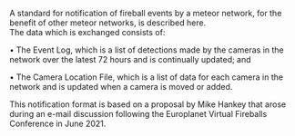 A standard  for notification of fireball events by a meteor network, for the benefit of other meteor networks, is described here.  
The data which is exchanged consists of:

•	The Event Log, which is a list of detections made by the cameras in the network over the latest 72 hours and is continually updated; and  

•	The Camera Location File, which is a list of data for each camera in the network and is updated when a camera is moved or added.

This notification format is based on a proposal by Mike Hankey that arose during an e-mail discussion following the Europlanet Virtual Fireballs Conference in June 2021.   

